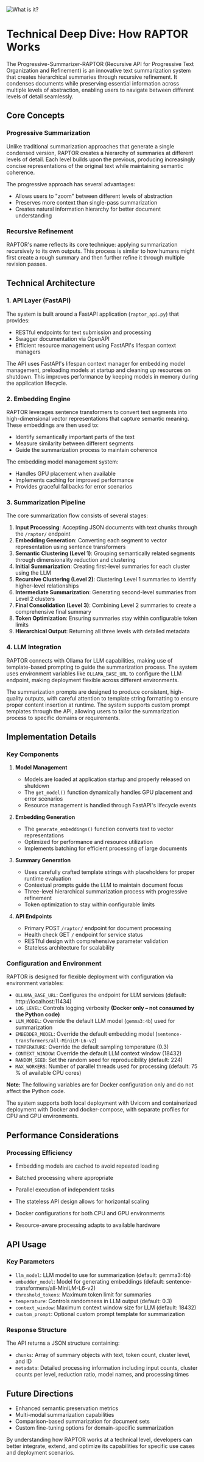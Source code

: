 
![What is it?](what-is-it.jpg)

# Technical Deep Dive: How RAPTOR Works

The Progressive-Summarizer-RAPTOR (Recursive API for Progressive Text Organization and Refinement) is an innovative text summarization system that creates hierarchical summaries through recursive refinement. It condenses documents while preserving essential information across multiple levels of abstraction, enabling users to navigate between different levels of detail seamlessly.

## Core Concepts

### Progressive Summarization

Unlike traditional summarization approaches that generate a single condensed version, RAPTOR creates a hierarchy of summaries at different levels of detail. Each level builds upon the previous, producing increasingly concise representations of the original text while maintaining semantic coherence.

The progressive approach has several advantages:
- Allows users to "zoom" between different levels of abstraction
- Preserves more context than single-pass summarization
- Creates natural information hierarchy for better document understanding

### Recursive Refinement

RAPTOR's name reflects its core technique: applying summarization recursively to its own outputs. This process is similar to how humans might first create a rough summary and then further refine it through multiple revision passes.

## Technical Architecture

### 1. API Layer (FastAPI)

The system is built around a FastAPI application (`raptor_api.py`) that provides:
- RESTful endpoints for text submission and processing
- Swagger documentation via OpenAPI
- Efficient resource management using FastAPI's lifespan context managers

The API uses FastAPI's lifespan context manager for embedding model management, preloading models at startup and cleaning up resources on shutdown. This improves performance by keeping models in memory during the application lifecycle.

### 2. Embedding Engine

RAPTOR leverages sentence transformers to convert text segments into high-dimensional vector representations that capture semantic meaning. These embeddings are then used to:
- Identify semantically important parts of the text
- Measure similarity between different segments
- Guide the summarization process to maintain coherence

The embedding model management system:
- Handles GPU placement when available
- Implements caching for improved performance
- Provides graceful fallbacks for error scenarios

### 3. Summarization Pipeline

The core summarization flow consists of several stages:

1. **Input Processing**: Accepting JSON documents with text chunks through the `/raptor/` endpoint
2. **Embedding Generation**: Converting each segment to vector representation using sentence transformers
3. **Semantic Clustering (Level 1)**: Grouping semantically related segments through dimensionality reduction and clustering
4. **Initial Summarization**: Creating first-level summaries for each cluster using the LLM
5. **Recursive Clustering (Level 2)**: Clustering Level 1 summaries to identify higher-level relationships
6. **Intermediate Summarization**: Generating second-level summaries from Level 2 clusters
7. **Final Consolidation (Level 3)**: Combining Level 2 summaries to create a comprehensive final summary
8. **Token Optimization**: Ensuring summaries stay within configurable token limits
9. **Hierarchical Output**: Returning all three levels with detailed metadata

### 4. LLM Integration

RAPTOR connects with Ollama for LLM capabilities, making use of template-based prompting to guide the summarization process. The system uses environment variables like `OLLAMA_BASE_URL` to configure the LLM endpoint, making deployment flexible across different environments.

The summarization prompts are designed to produce consistent, high-quality outputs, with careful attention to template string formatting to ensure proper content insertion at runtime. The system supports custom prompt templates through the API, allowing users to tailor the summarization process to specific domains or requirements.

## Implementation Details

### Key Components

1. **Model Management**
   - Models are loaded at application startup and properly released on shutdown
   - The `get_model()` function dynamically handles GPU placement and error scenarios
   - Resource management is handled through FastAPI's lifecycle events

2. **Embedding Generation**
   - The `generate_embeddings()` function converts text to vector representations
   - Optimized for performance and resource utilization
   - Implements batching for efficient processing of large documents

3. **Summary Generation**
   - Uses carefully crafted template strings with placeholders for proper runtime evaluation
   - Contextual prompts guide the LLM to maintain document focus
   - Three-level hierarchical summarization process with progressive refinement
   - Token optimization to stay within configurable limits

4. **API Endpoints**
   - Primary POST `/raptor/` endpoint for document processing
   - Health check GET `/` endpoint for service status
   - RESTful design with comprehensive parameter validation
   - Stateless architecture for scalability

### Configuration and Environment

RAPTOR is designed for flexible deployment with configuration via environment variables:

- `OLLAMA_BASE_URL`: Configures the endpoint for LLM services (default: http://localhost:11434)
- `LOG_LEVEL`: Controls logging verbosity **(Docker only – not consumed by the Python code)**
- `LLM_MODEL`: Override the default LLM model (`gemma3:4b`) used for summarization
- `EMBEDDER_MODEL`: Override the default embedding model (`sentence-transformers/all-MiniLM-L6-v2`)
- `TEMPERATURE`: Override the default sampling temperature (0.3)
- `CONTEXT_WINDOW`: Override the default LLM context window (18432)
- `RANDOM_SEED`: Set the random seed for reproducibility (default: 224)
- `MAX_WORKERS`: Number of parallel threads used for processing (default: 75 % of available CPU cores)

**Note:** The following variables are for Docker configuration only and do not affect the Python code.

The system supports both local deployment with Uvicorn and containerized deployment with Docker and docker-compose, with separate profiles for CPU and GPU environments.

## Performance Considerations

### Processing Efficiency

- Embedding models are cached to avoid repeated loading
- Batched processing where appropriate
- Parallel execution of independent tasks

- The stateless API design allows for horizontal scaling
- Docker configurations for both CPU and GPU environments
- Resource-aware processing adapts to available hardware

## API Usage

### Key Parameters

- `llm_model`: LLM model to use for summarization (default: gemma3:4b)
- `embedder_model`: Model for generating embeddings (default: sentence-transformers/all-MiniLM-L6-v2)
- `threshold_tokens`: Maximum token limit for summaries
- `temperature`: Controls randomness in LLM output (default: 0.3)
- `context_window`: Maximum context window size for LLM (default: 18432)
- `custom_prompt`: Optional custom prompt template for summarization

### Response Structure

The API returns a JSON structure containing:

- `chunks`: Array of summary objects with text, token count, cluster level, and ID
- `metadata`: Detailed processing information including input counts, cluster counts per level, reduction ratio, model names, and processing times

## Future Directions

- Enhanced semantic preservation metrics
- Multi-modal summarization capabilities
- Comparison-based summarization for document sets
- Custom fine-tuning options for domain-specific summarization

By understanding how RAPTOR works at a technical level, developers can better integrate, extend, and optimize its capabilities for specific use cases and deployment scenarios.